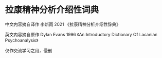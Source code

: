 # 拉康精神分析介绍性词典

中文内容摘自译作 李新雨 2021 《拉康精神分析介绍性辞典》

英文内容摘自原作 Dylan Evans 1996 《An Introductory Dictionary Of Lacanian Psychoanalysis》

仅作交流学习之用，侵删
